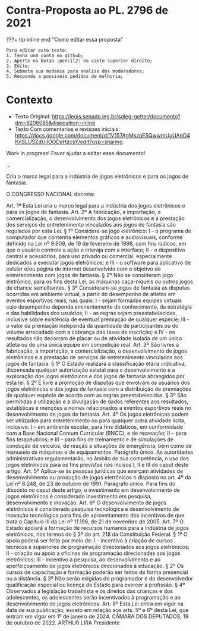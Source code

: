 # Contra-Proposta ao PL. 2796 de 2021

???+ tip inline end "Como editar essa proposta" 

    Para editar este texto: 
    1. Tenha uma conta no github; 
    2. Aperte no botao :pencil2: no canto superior direito; 
    3. Edite; 
    4. Submeta sua mudanca para analise dos moderadores;
    5. Responda a possiveis pedidos de melhoria;

# Contexto

- Texto Original: https://legis.senado.leg.br/sdleg-getter/documento?dm=9206085&disposition=inline
- Texto Com comentarios e revisoes iniciais: https://docs.google.com/document/d/1V157AgMszqE5QwwmUuUApD4KnSLUSZdUjIOODaHzcsY/edit?usp=sharing

Work in progress! Favor ajudar a editar esse documento!

...

Cria o marco legal para a indústria  de jogos eletrônicos e para os jogos  de fantasia.

O CONGRESSO NACIONAL decreta:

Art. 1º Esta Lei cria o marco legal para a indústria
dos jogos eletrônicos e para os jogos de fantasia.
Art. 2º A fabricação, a importação, a
comercialização, o desenvolvimento dos jogos eletrônicos e a
prestação dos serviços de entretenimento vinculados aos jogos
de fantasia são regulados por esta Lei.
§ 1º Considera-se jogo eletrônico:
I - o programa de computador que contenha elementos
gráficos e audiovisuais, conforme definido na Lei nº 9.609, de
19 de fevereiro de 1998, com fins lúdicos, em que o usuário
controle a ação e interaja com a interface;
II - o dispositivo central e acessórios, para uso
privado ou comercial, especialmente dedicados a executar jogos
eletrônicos; e
III - o software para aplicativo de celular e/ou
página de internet desenvolvido com o objetivo de
entretenimento com jogos de fantasia.
§ 2º Não se consideram jogo eletrônico, para os fins
desta Lei, as máquinas caça-níqueis ou outros jogos de chance
semelhantes.
§ 3º Consideram-se jogos de fantasia as disputas
ocorridas em ambiente virtual, a partir do desempenho de
atletas em eventos esportivos reais, nas quais:
I - sejam formadas equipes virtuais cujo desempenho
dependa eminentemente do conhecimento, da estratégia e das
habilidades dos usuários;
II - as regras sejam preestabelecidas, inclusive
sobre existência de eventual premiação de qualquer espécie;
III - o valor da premiação independa da quantidade
de participantes ou do volume arrecadado com a cobrança das
taxas de inscrição; e
IV - os resultados não decorram de placar ou de
atividade isolada de um único atleta ou de uma única equipe em
competição real.
Art. 3º São livres a fabricação, a importação, a
comercialização, o desenvolvimento de jogos eletrônicos e a
prestação de serviços de entretenimento vinculados aos jogos
de fantasia.
§ 1º O Estado realizará a classificação etária
indicativa, dispensada qualquer autorização estatal para o
desenvolvimento e a exploração dos jogos eletrônicos e dos
jogos de fantasia abrangidos por esta lei.
§ 2º É livre a promoção de disputas que envolvam os
usuários dos jogos eletrônicos e dos jogos de fantasia com a
distribuição de premiações de qualquer espécie de acordo com
as regras preestabelecidas.
§ 3º São permitidas a utilização e a divulgação de
dados referentes aos resultados, estatísticas e menções a nomes
relacionados a eventos esportivos reais no desenvolvimento de
jogos de fantasia.
Art. 4º Os jogos eletrônicos podem ser utilizados
para entretenimento ou para qualquer outra atividade lícita,
inclusive:
I – em ambiente escolar, para fins didáticos, em
conformidade com a Base Nacional Comum Curricular (BNCC), e de
recreação;
II – para fins terapêuticos; e
III – para fins de treinamento e de simulações de
condução de veículos, de reação a situações de emergência, bem
como de manuseio de máquinas e de equipamentos.
Parágrafo único. As autoridades administrativas
regulamentarão, no âmbito de sua competência, o uso dos jogos
eletrônicos para os fins previstos nos incisos I, II e III do
caput deste artigo.
Art. 5º Aplica-se às pessoas jurídicas que exerçam
atividades de desenvolvimento ou produção de jogos eletrônicos
o disposto no art. 4º da Lei nº 8.248, de 23 de outubro de 1991.
Parágrafo único. Para fins do disposto no caput deste
artigo, o investimento em desenvolvimento de jogos eletrônicos
é considerado investimento em pesquisa, desenvolvimento e
inovação.
Art. 6º O desenvolvimento de jogos eletrônicos é
considerado pesquisa tecnológica e desenvolvimento de inovação
tecnológica para fins de aproveitamento dos incentivos de que
trata o Capítulo III da Lei nº 11.196, de 21 de novembro de 2005.
Art. 7º O Estado apoiará a formação de recursos
humanos para a indústria de jogos eletrônicos, nos termos do
§ 3º do art. 218 da Constituição Federal.
§ 1º O apoio poderá ser feito por meio de:
I - incentivo à criação de cursos técnicos e
superiores de programação direcionados aos jogos eletrônicos;
II - criação ou apoio a oficinas de programação
direcionadas aos jogos eletrônicos;
III - incentivo à pesquisa, ao desenvolvimento e ao
aperfeiçoamento de jogos eletrônicos direcionados à educação.
§ 2º Os cursos de capacitação e formação poderão ser
feitos de forma presencial ou a distância.
§ 3º Não serão exigidas do programador e do
desenvolvedor qualificação especial ou licença do Estado para
exercer a profissão.
§ 4º Observados a legislação trabalhista e os
direitos das crianças e dos adolescentes, os adolescentes serão
incentivados à programação e ao desenvolvimento de jogos
eletrônicos.
Art. 8º Esta Lei entra em vigor na data de sua
publicação, exceto em relação aos arts. 5º e 6º desta Lei, que
entram em vigor em 1º de janeiro de 2024.
CÂMARA DOS DEPUTADOS, 19 de outubro de 2022.
ARTHUR LIRA
Presidente
